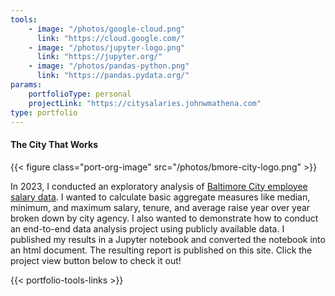 ```yaml
---
tools:
    - image: "/photos/google-cloud.png"
      link: "https://cloud.google.com/"
    - image: "/photos/jupyter-logo.png"
      link: "https://jupyter.org/"
    - image: "/photos/pandas-python.png"
      link: "https://pandas.pydata.org/"
params:
    portfolioType: personal
    projectLink: "https://citysalaries.johnwmathena.com"
type: portfolio 
---
```

#### The City That Works

{{< figure class="port-org-image"  src="/photos/bmore-city-logo.png" >}}

In 2023, I conducted an exploratory analysis of [Baltimore City employee salary data](https://data.baltimorecity.gov/datasets/baltimore::baltimore-city-employee-salaries-new/about). I wanted to calculate basic aggregate measures like median, minimum, and maximum salary, tenure, and average raise year over year broken down by city agency. I also wanted to demonstrate how to conduct an end-to-end data analysis project using publicly available data. I published my results in a Jupyter notebook and converted the notebook into an html document. The resulting report is published on this site. Click the project view button below to check it out! 

{{< portfolio-tools-links >}}
